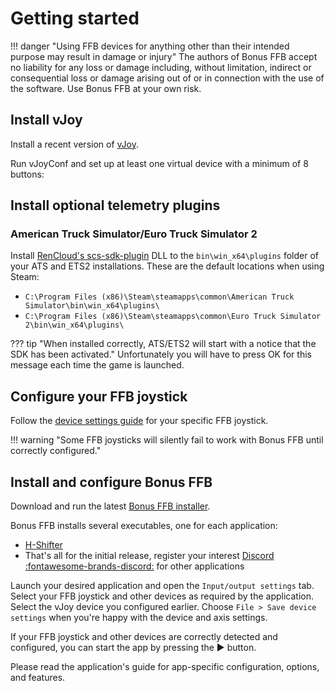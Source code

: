 # Getting started

!!! danger "Using FFB devices for anything other than their intended purpose may result in damage or injury"
    The authors of Bonus FFB accept no liability for any loss or damage including, without limitation, indirect or consequential loss or damage arising out of or in connection with the use of the software. Use Bonus FFB at your own risk.

## Install vJoy

Install a recent version of [vJoy](https://github.com/jshafer817/vJoy/releases/tag/v2.1.9.1).

Run vJoyConf and set up at least one virtual device with a minimum of 8 buttons:

## Install optional telemetry plugins

### American Truck Simulator/Euro Truck Simulator 2

Install [RenCloud's scs-sdk-plugin](https://github.com/RenCloud/scs-sdk-plugin/releases) DLL to the `bin\win_x64\plugins` folder of your ATS and ETS2 installations. These are the default locations when using Steam:

* `C:\Program Files (x86)\Steam\steamapps\common\American Truck Simulator\bin\win_x64\plugins\`
* `C:\Program Files (x86)\Steam\steamapps\common\Euro Truck Simulator 2\bin\win_x64\plugins\`

??? tip "When installed correctly, ATS/ETS2 will start with a notice that the SDK has been activated."
    Unfortunately you will have to press OK for this message each time the game is launched.

## Configure your FFB joystick

Follow the [device settings guide](device-settings.md) for your specific FFB joystick.

!!! warning "Some FFB joysticks will silently fail to work with Bonus FFB until correctly configured."

## Install and configure Bonus FFB

Download and run the latest [Bonus FFB installer](https://github.com/kgmonteith/BonusFFB/releases).

Bonus FFB installs several executables, one for each application:

* [H-Shifter](hshifter.md)
* That's all for the initial release, register your interest [Discord :fontawesome-brands-discord:](https://discord.com/users/447499151337324574) for other applications

Launch your desired application and open the `Input/output settings` tab. Select your FFB joystick and other devices as required by the application. Select the vJoy device you configured earlier. Choose `File > Save device settings` when you're happy with the device and axis settings.

If your FFB joystick and other devices are correctly detected and configured, you can start the app by pressing the ▶️ button.

Please read the application's guide for app-specific configuration, options, and features.
